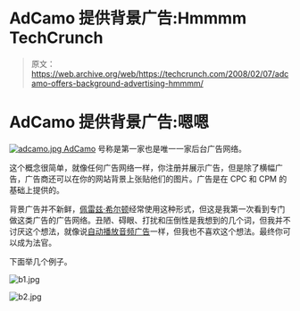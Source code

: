 # AdCamo 提供背景广告:Hmmmm TechCrunch

> 原文：<https://web.archive.org/web/https://techcrunch.com/2008/02/07/adcamo-offers-background-advertising-hmmmm/>

# AdCamo 提供背景广告:嗯嗯

[![adcamo.jpg](img/cefba0a3a431c7d189598bbc6a14c225.png) AdCamo](https://web.archive.org/web/20221208090936/http://www.adcamo.com/) 号称是第一家也是唯一一家后台广告网络。

这个概念很简单，就像任何广告网络一样，你注册并展示广告，但是除了横幅广告，广告商还可以在你的网站背景上张贴他们的图片。广告是在 CPC 和 CPM 的基础上提供的。

背景广告并不新鲜，[佩雷兹·希尔顿](https://web.archive.org/web/20221208090936/http://www.perezhilton.com/)经常使用这种形式，但这是我第一次看到专门做这类广告的广告网络。丑陋、碍眼、打扰和压倒性是我想到的几个词，但我并不讨厌这个想法，就像说[自动播放音频广告](https://web.archive.org/web/20221208090936/http://www.beta.techcrunch.com/2008/01/24/do-not-want-pay-per-play-media-audio-ads/)一样，但我也不喜欢这个想法。最终你可以成为法官。

下面举几个例子。

![b1.jpg](img/1129e25266390b2ce0267d40f93ab077.png)

![b2.jpg](img/d285867f47da6670845f34595e62464f.png)